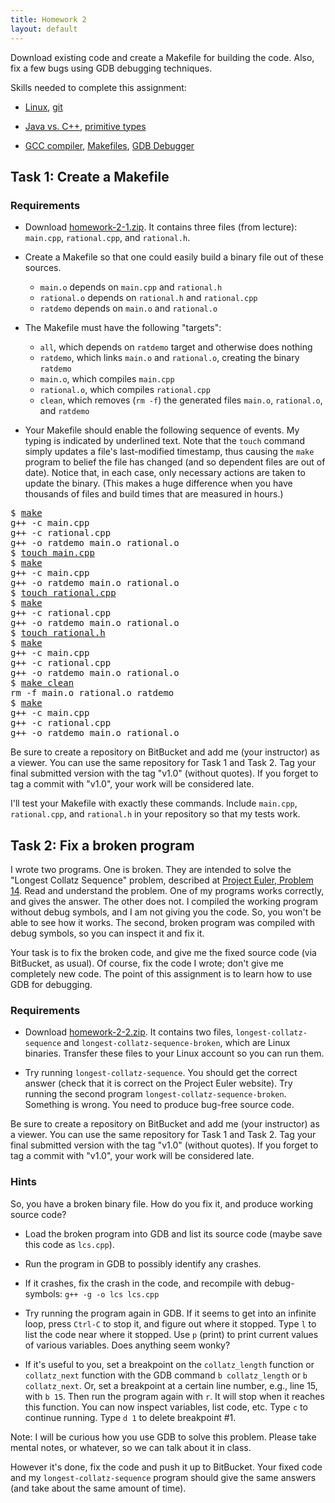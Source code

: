 ```yaml
---
title: Homework 2
layout: default
---
```


Download existing code and create a Makefile for building the
code. Also, fix a few bugs using GDB debugging techniques.

Skills needed to complete this assignment:

- [Linux](/lecture/linux.html), [git](/lecture/git.html)

- [Java vs. C++](/lecture/java-vs-cpp.html),
  [primitive types](/lecture/types-and-classes.html)

- [GCC compiler](/lecture/gcc-compiler.html),
  [Makefiles](/lecture/makefiles.html),
  [GDB Debugger](/lecture/gdb-debugger.html)

## Task 1: Create a Makefile

### Requirements

- Download [homework-2-1.zip](/homework/homework-2-1.zip). It contains
  three files (from lecture): `main.cpp`, `rational.cpp`, and
  `rational.h`.

- Create a Makefile so that one could easily build a binary file out
  of these sources.

  - `main.o` depends on `main.cpp` and `rational.h`
  - `rational.o` depends on `rational.h` and `rational.cpp`
  - `ratdemo` depends on `main.o` and `rational.o`

- The Makefile must have the following "targets":

  - `all`, which depends on `ratdemo` target and otherwise does
    nothing
  - `ratdemo`, which links `main.o` and `rational.o`, creating the
    binary `ratdemo`
  - `main.o`, which compiles `main.cpp`
  - `rational.o`, which compiles `rational.cpp`
  - `clean`, which removes (`rm -f`) the generated files `main.o`,
    `rational.o`, and `ratdemo`

- Your Makefile should enable the following sequence of events. My
  typing is indicated by underlined text. Note that the `touch`
  command simply updates a file's last-modified timestamp, thus
  causing the `make` program to belief the file has changed (and so
  dependent files are out of date). Notice that, in each case, only
  necessary actions are taken to update the binary. (This makes a huge
  difference when you have thousands of files and build times that are
  measured in hours.)

<pre>
$ <u>make</u>
g++ -c main.cpp
g++ -c rational.cpp
g++ -o ratdemo main.o rational.o
$ <u>touch main.cpp</u>
$ <u>make</u>
g++ -c main.cpp
g++ -o ratdemo main.o rational.o
$ <u>touch rational.cpp</u>
$ <u>make</u>
g++ -c rational.cpp
g++ -o ratdemo main.o rational.o
$ <u>touch rational.h</u>
$ <u>make</u>
g++ -c main.cpp
g++ -c rational.cpp
g++ -o ratdemo main.o rational.o
$ <u>make clean</u>
rm -f main.o rational.o ratdemo
$ <u>make</u>
g++ -c main.cpp
g++ -c rational.cpp
g++ -o ratdemo main.o rational.o
</pre>

Be sure to create a repository on BitBucket and add me (your
instructor) as a viewer. You can use the same repository for Task 1
and Task 2. Tag your final submitted version with the tag "v1.0"
(without quotes). If you forget to tag a commit with "v1.0", your work
will be considered late.

I'll test your Makefile with exactly these commands. Include
`main.cpp`, `rational.cpp`, and `rational.h` in your repository so
that my tests work.

## Task 2: Fix a broken program

I wrote two programs. One is broken. They are intended to solve the
"Longest Collatz Sequence" problem, described at
[Project Euler, Problem 14](https://projecteuler.net/problem=14). Read
and understand the problem. One of my programs works correctly, and
gives the answer. The other does not. I compiled the working program
without debug symbols, and I am not giving you the code. So, you won't
be able to see how it works. The second, broken program was compiled
with debug symbols, so you can inspect it and fix it.

Your task is to fix the broken code, and give me the fixed source code
(via BitBucket, as usual). Of course, fix the code I wrote; don't give
me completely new code. The point of this assignment is to learn how
to use GDB for debugging.

### Requirements

- Download [homework-2-2.zip](/homework/homework-2-2.zip). It contains
  two files, `longest-collatz-sequence` and
  `longest-collatz-sequence-broken`, which are Linux
  binaries. Transfer these files to your Linux account so you can run
  them.

- Try running `longest-collatz-sequence`. You should get the correct
  answer (check that it is correct on the Project Euler website). Try
  running the second program
  `longest-collatz-sequence-broken`. Something is wrong. You need to
  produce bug-free source code.

Be sure to create a repository on BitBucket and add me (your
instructor) as a viewer. You can use the same repository for Task 1
and Task 2. Tag your final submitted version with the tag "v1.0"
(without quotes). If you forget to tag a commit with "v1.0", your work
will be considered late.

### Hints

So, you have a broken binary file. How do you fix it, and produce
working source code?

- Load the broken program into GDB and list its source code (maybe
  save this code as `lcs.cpp`).

- Run the program in GDB to possibly identify any crashes.

- If it crashes, fix the crash in the code, and recompile with
  debug-symbols: `g++ -g -o lcs lcs.cpp`

- Try running the program again in GDB. If it seems to get into an
  infinite loop, press `Ctrl-C` to stop it, and figure out where it
  stopped. Type `l` to list the code near where it stopped. Use `p`
  (print) to print current values of various variables. Does anything
  seem wonky?

- If it's useful to you, set a breakpoint on the `collatz_length`
  function or `collatz_next` function with the GDB command `b
  collatz_length` or `b collatz_next`. Or, set a breakpoint at a
  certain line number, e.g., line 15, with `b 15`. Then run the
  program again with `r`. It will stop when it reaches this
  function. You can now inspect variables, list code, etc. Type `c` to
  continue running. Type `d 1` to delete breakpoint #1.

Note: I will be curious how you use GDB to solve this problem. Please
take mental notes, or whatever, so we can talk about it in class.

However it's done, fix the code and push it up to BitBucket. Your
fixed code and my `longest-collatz-sequence` program should give the
same answers (and take about the same amount of time).
